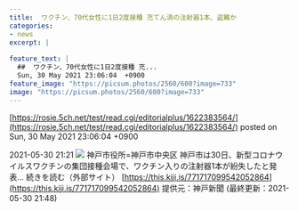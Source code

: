 ```yaml
---
title:  ワクチン、70代女性に1日2度接種 充てん済の注射器1本、盗難か  
categories:
- news
excerpt: |
  
feature_text: |
  ##  ワクチン、70代女性に1日2度接種 充...
  Sun, 30 May 2021 23:06:04  +0900
feature_image: "https://picsum.photos/2560/600?image=733"
image: "https://picsum.photos/2560/600?image=733"
---
```


[https://rosie.5ch.net/test/read.cgi/editorialplus/1622383564/](https://rosie.5ch.net/test/read.cgi/editorialplus/1622383564/)
posted on Sun, 30 May 2021 23:06:04  +0900

<!--more-->

2021-05-30 21:21 ![](https://contents.oricon.co.jp/upimg/article/3/1531/1531015/detail/img400/1afa7b7e2864f1637f1cdce9732a352e012835673a54ad29834d2d28fdae2c5f.jpg) 神戸市役所=神戸市中央区 神戸市は30日、新型コロナウイルスワクチンの集団接種会場で、ワクチン入りの注射器1本が紛失したと発表... 続きを読む（外部サイト） [https://this.kiji.is/771717099542052864](https://this.kiji.is/771717099542052864) 提供元：神戸新聞 (最終更新：2021-05-30 21:48)
